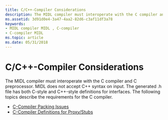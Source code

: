 ```yaml
---
title: C/C++-Compiler Considerations
description: The MIDL compiler must interoperate with the C compiler and C preprocessor.
ms.assetid: 3d91d0e4-3a47-4aa2-82d6-c3af11df3a78
keywords:
- MIDL compiler MIDL , C-compiler
- C-compiler MIDL
ms.topic: article
ms.date: 05/31/2018
---
```


# C/C++-Compiler Considerations

The MIDL compiler must interoperate with the C compiler and C preprocessor. MIDL does not accept C++ syntax on input. The generated .h file has both C-style and C++-style definitions for interfaces. The following topics describe the requirements for the C compiler.

-   [C-Compiler Packing Issues](c-compiler-packing-issues.md)
-   [C-Compiler Definitions for Proxy/Stubs](c-compiler-definitions-for-proxy-stubs.md)

 

 





